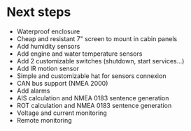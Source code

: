 
# Next steps

* Waterproof enclosure
* Cheap and resistant 7" screen to mount in cabin panels
* Add humidity sensors
* Add engine and water temperature sensors
* Add 2 customizable switches (shutdown, start services...)
* Add IR motion sensor
* Simple and customizable hat for sensors connexion
* CAN bus support (NMEA 2000)
* Add alarms
* AIS calculation and NMEA 0183 sentence generation
* ROT calculation and NMEA 0183 sentence generation
* Voltage and current monitoring
* Remote monitoring


